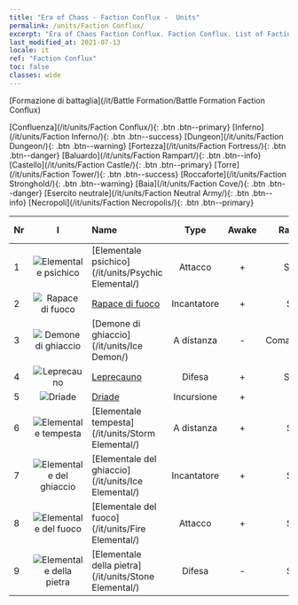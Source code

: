 ```yaml
---
title: "Era of Chaos - Faction Conflux -  Units"
permalink: /units/Faction Conflux/
excerpt: "Era of Chaos Faction Conflux. Faction Conflux. List of Faction in Era of Chaos"
last_modified_at: 2021-07-13
locale: it
ref: "Faction Conflux"
toc: false
classes: wide
---
```

  [Formazione di battaglia](/it/Battle Formation/Battle Formation Faction Conflux)

 [Confluenza](/it/units/Faction Conflux/){: .btn .btn--primary} [Inferno](/it/units/Faction Inferno/){: .btn .btn--success} [Dungeon](/it/units/Faction Dungeon/){: .btn .btn--warning} [Fortezza](/it/units/Faction Fortress/){: .btn .btn--danger} [Baluardo](/it/units/Faction Rampart/){: .btn .btn--info} [Castello](/it/units/Faction Castle/){: .btn .btn--primary} [Torre](/it/units/Faction Tower/){: .btn .btn--success} [Roccaforte](/it/units/Faction Stronghold/){: .btn .btn--warning} [Baia](/it/units/Faction Cove/){: .btn .btn--danger} [Esercito neutrale](/it/units/Faction Neutral Army/){: .btn .btn--info} [Necropoli](/it/units/Faction Necropolis/){: .btn .btn--primary} 

  | Nr | I |         Name        |   Type   | Awake | Rango |   Members     |  Stars  | Exclusive | Attack  |     HP    |  Awaken Name  |
  |:---|:-:|:--------------------|:--------:|:-----:|:---------:|:-------------:|:-------:|:---------:|:-------:|:---------:|:--------------|
  | 1 | ![Elementale psichico](/images/u/ti_jingshenyuansu.jpg) | [Elementale psichico](/it/units/Psychic Elemental/) | Attacco | + | SSR | x1 | <i class="fas fa-star"/><i class="fas fa-star"/><i class="fas fa-star"/> | + | 212.0 | 1749 |  Elementale magico  |
  | 2 | ![Rapace di fuoco](/images/u/ti_fenghuang.jpg) | [Rapace di fuoco](/it/units/Firebird/) | Incantatore | + | SR | x4 | <i class="fas fa-star"/><i class="fas fa-star"/><i class="fas fa-star"/> | + | 848.5 | 4525 |  Fenice  |
  | 3 | ![Demone di ghiaccio](/images/u/ti_bingmo.jpg) | [Demone di ghiaccio](/it/units/Ice Demon/) | A distanza | - | Comandante | x1 | <i class="fas fa-star"/><i class="fas fa-star"/><i class="fas fa-star"/> | - | 565.7 | 5996 |   -   |
  | 4 | ![Leprecauno](/images/u/ti_conglinyaojing.jpg) | [Leprecauno](/it/units/Leprechaun/) | Difesa | + | SSR | x1 | <i class="fas fa-star"/><i class="fas fa-star"/><i class="fas fa-star"/> | - | 134.5 | 3162 |  Leprecauno maggiore  |
  | 5 | ![Driade](/images/u/ti_mofaxianling.jpg) | [Driade](/it/units/Sprite/) | Incursione | + | R | x4 | <i class="fas fa-star"/> | - | 69.5 | 993 |  Mago elfico  |
  | 6 | ![Elementale tempesta](/images/u/ti_leiyuansu2.jpg) | [Elementale tempesta](/it/units/Storm Elemental/) | A distanza | + | SR | x4 | <i class="fas fa-star"/><i class="fas fa-star"/> | - | 99.2 | 662 |  Tempesta di fulmini  |
  | 7 | ![Elementale del ghiaccio](/images/u/ti_bingyuansu2.jpg) | [Elementale del ghiaccio](/it/units/Ice Elemental/) | Incantatore | + | SR | x4 | <i class="fas fa-star"/><i class="fas fa-star"/> | - | 111.0 | 744 |  Spirito della neve silente  |
  | 8 | ![Elementale del fuoco](/images/u/ti_liehuoyuansu.jpg) | [Elementale del fuoco](/it/units/Fire Elemental/) | Attacco | + | SR | x4 | <i class="fas fa-star"/><i class="fas fa-star"/> | - | 195.0 | 1682 |  Energia elementale  |
  | 9 | ![Elementale della pietra](/images/u/ti_shiyuansu.jpg) | [Elementale della pietra](/it/units/Stone Elemental/) | Difesa | - | SR | x4 | <i class="fas fa-star"/><i class="fas fa-star"/><i class="fas fa-star"/> | - | 121.0 | 2825 |   -   |
